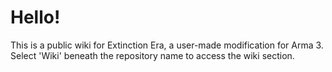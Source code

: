 # Hello!
This is a public wiki for Extinction Era, a user-made modification for Arma 3. Select 'Wiki' beneath the repository name to access the wiki section.
